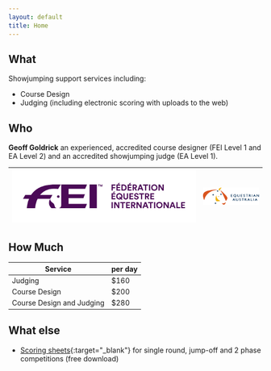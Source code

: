 ```yaml
---
layout: default
title: Home
---
```

## What

Showjumping support services including:
* Course Design
* Judging (including electronic scoring with uploads to the web)

## Who 

**Geoff Goldrick** an experienced, accredited course designer (FEI Level 1 and EA Level 2) and an accredited showjumping judge (EA Level 1).

| ![FEI Logo](/assets/images/FEI_Logo.png) | ![EA Logo](/assets/images/EA_logo.png)|
|:-----:|:-----:|

## How Much

| **Service** | **per day** |
|-----|-----|
| Judging | $160 |
| Course Design | $200 |
| Course Design and Judging | $280 |

## What else
* [Scoring sheets](/assets/downloads/C4H_judging_sheets.pdf){:target="_blank"} for single round, jump-off and 2 phase competitions (free download)
